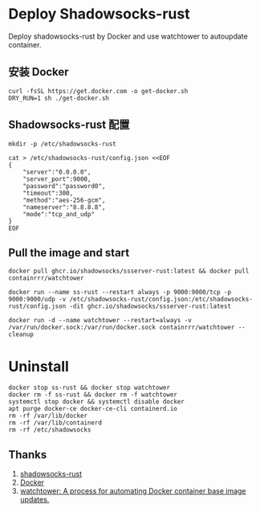 # Deploy Shadowsocks-rust
Deploy shadowsocks-rust by Docker and use watchtower to autoupdate container.


## 安装 Docker
```
curl -fsSL https://get.docker.com -o get-docker.sh
DRY_RUN=1 sh ./get-docker.sh
```

## Shadowsocks-rust 配置
```
mkdir -p /etc/shadowsocks-rust

cat > /etc/shadowsocks-rust/config.json <<EOF
{
    "server":"0.0.0.0",
    "server_port":9000,
    "password":"password0",
    "timeout":300,
    "method":"aes-256-gcm",
    "nameserver":"8.8.8.8",
    "mode":"tcp_and_udp"
}
EOF
```

## Pull the image and start 
```
docker pull ghcr.io/shadowsocks/ssserver-rust:latest && docker pull containrrr/watchtower

docker run --name ss-rust --restart always -p 9000:9000/tcp -p 9000:9000/udp -v /etc/shadowsocks-rust/config.json:/etc/shadowsocks-rust/config.json -dit ghcr.io/shadowsocks/ssserver-rust:latest

docker run -d --name watchtower --restart=always -v /var/run/docker.sock:/var/run/docker.sock containrrr/watchtower --cleanup
```

# Uninstall 
```
docker stop ss-rust && docker stop watchtower
docker rm -f ss-rust && docker rm -f watchtower
systemctl stop docker && systemctl disable docker
apt purge docker-ce docker-ce-cli containerd.io
rm -rf /var/lib/docker
rm -rf /var/lib/containerd
rm -rf /etc/shadowsocks
```

## Thanks
1. [shadowsocks-rust](https://github.com/shadowsocks/shadowsocks-rust)
2. [Docker](https://docs.docker.com/)
3. [watchtower: A process for automating Docker container base image updates.](https://github.com/containrrr/watchtower)
